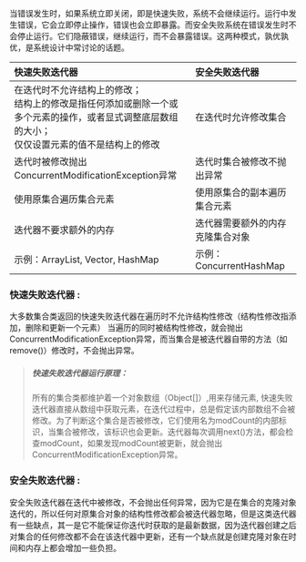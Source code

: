 当错误发生时，如果系统立即关闭，即是快速失败，系统不会继续运行。运行中发生错误，它会立即停止操作，错误也会立即暴露。而安全失败系统在错误发生时不会停止运行。它们隐蔽错误，继续运行，而不会暴露错误。这两种模式，孰优孰优，是系统设计中常讨论的话题。

| **快速失败迭代器** | **安全失败迭代器** |
| :--- | :--- |
| 在迭代时不允许结构上的修改；<br/>结构上的修改是指任何添加或删除一个或多个元素的操作，或者显式调整底层数组的大小；<br/>仅仅设置元素的值不是结构上的修改 | 在迭代时允许修改集合 |
| 迭代时被修改抛出ConcurrentModificationException异常 | 迭代时集合被修改不抛出异常 |
| 使用原集合遍历集合元素 | 使用原集合的副本遍历集合元素 |
| 迭代器不要求额外的内存 | 迭代器需要额外的内存克隆集合对象 |
| 示例：ArrayList, Vector, HashMap | 示例：ConcurrentHashMap |

### 快速失败迭代器 :

大多数集合类返回的快速失败迭代器在遍历时不允许结构性修改（结构性修改指添加，删除和更新一个元素） 当遍历的同时被结构性修改，就会抛出ConcurrentModificationException异常，而当集合是被迭代器自带的方法（如remove\(\)）修改时，不会抛出异常。

> ##### 快速失败迭代器运行原理：
>
> 所有的集合类都维护着一个对象数组（Object\[\]）,用来存储元素, 快速失败迭代器直接从数组中获取元素，在迭代过程中，总是假定该内部数组不会被修改。为了判断这个集合是否被修改，它们使用名为modCount的内部标识，当集合被修改，该标识也会更新。迭代器每次调用next\(\)方法，都会检查modCount，如果发现modCount被更新，就会抛出ConcurrentModificationException异常。

### 安全失败迭代器 :

安全失败迭代器在迭代中被修改，不会抛出任何异常，因为它是在集合的克隆对象迭代的，所以任何对原集合对象的结构性修改都会被迭代器忽略，但是这类迭代器有一些缺点，其一是它不能保证你迭代时获取的是最新数据，因为迭代器创建之后对集合的任何修改都不会在该迭代器中更新，还有一个缺点就是创建克隆对象在时间和内存上都会增加一些负担。

